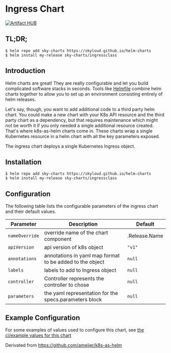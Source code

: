 # Ingress Chart
[![Artifact HUB](https://img.shields.io/endpoint?url=https://artifacthub.io/badge/repository/k8s-as-helm)](https://artifacthub.io/packages/search?repo=k8s-as-helm)

## TL;DR;

```console
$ helm repo add sky-charts https://skyloud.github.io/helm-charts
$ helm install my-release sky-charts/ingressclass
```

## Introduction

Helm charts are great! They are really configurable and let you build complicated software stacks in seconds. Tools like [Helmfile](https://github.com/roboll/helmfile) combine helm charts together to allow you to set up an environment consisting entirely of helm releases. 

Let's say, though, you want to add additional code to a third party helm chart. You could make a new chart with your K8s API resource and the third party chart as a dependency, but that requires maintenance which might not be worth it if you only needed a single additional resource created. That's where k8s-as-helm charts come in. These charts wrap a single Kubernetes resource in a helm chart with all the key parameters exposed. 

The ingress chart deploys a single Kubernetes Ingress object. 

## Installation 

```console
$ helm repo add sky-charts https://skyloud.github.io/helm-charts
$ helm install my-release sky-charts/ingressclass
```

## Configuration

The following table lists the configurable parameters of the ingress chart and their default values.

Parameter | Description                                              | Default
--- |----------------------------------------------------------| ---
`nameOverride` | override name of the chart component                     | .Release.Name
`apiVersion` | api version of k8s object                                | `"v1"`
`annotations` | annotations in yaml map format to be added to the object | `null`
`labels` | labels to add to Ingress object                          | `null`
`controller` | Controller represents the controller to chose            | `null`
`parameters` | the yaml representation for the specs.parameters block   | `null`

## Example Configuration

For some examples of values used to configure this chart, see [the ci/example values for this chart](./ci/ci-values.yaml)

Derivated from https://github.com/ameijer/k8s-as-helm
